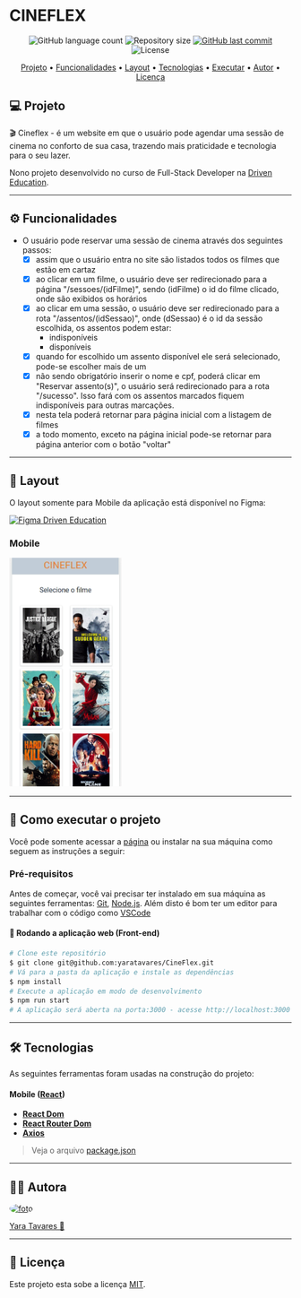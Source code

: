 # CINEFLEX

<p align="center">
  <img alt="GitHub language count" src="https://img.shields.io/github/languages/count/yaratavares/Cineflex?color=%2304D361">
  <img alt="Repository size" src="https://img.shields.io/github/repo-size/yaratavares/cineflex">
  <a href="https://github.com/yaratavares/CineFlex/commits/main">
    <img alt="GitHub last commit" src="https://img.shields.io/github/last-commit/yaratavares/Cineflex">
  </a>
   <img alt="License" src="https://img.shields.io/badge/license-MIT-brightgreen"></p>

<p align="center">
 <a href="#-sobre-o-projeto">Projeto</a> •
 <a href="#-funcionalidades">Funcionalidades</a> •
 <a href="#-layout">Layout</a> • 
 <a href="#-tecnologias">Tecnologias</a> • 
  <a href="#-executar">Executar</a> • 
 <a href="#-autor">Autor</a> • 
 <a href="#user-content--licença">Licença</a>
</p>

## 💻 Projeto

🎬 Cineflex - é um website em que o usuário pode agendar uma sessão de cinema no conforto de sua casa, trazendo mais praticidade e tecnologia para o seu lazer.

Nono projeto desenvolvido no curso de Full-Stack Developer na [Driven Education](https://www.driven.com.br/).

---

## ⚙️ Funcionalidades

- O usuário pode reservar uma sessão de cinema através dos seguintes passos:
  - [x] assim que o usuário entra no site são listados todos os filmes que estão em cartaz
  - [x] ao clicar em um filme, o usuário deve ser redirecionado para a página "/sessoes/(idFilme)", sendo (idFilme) o id do filme clicado, onde são exibidos os horários
  - [x] ao clicar em uma sessão, o usuário deve ser redirecionado para a rota "/assentos/(idSessao)", onde (dSessao) é o id da sessão escolhida, os assentos podem estar:
    - indisponíveis
    - disponíveis
  - [x] quando for escolhido um assento disponível ele será selecionado, pode-se escolher mais de um
  - [x] não sendo obrigatório inserir o nome e cpf, poderá clicar em "Reservar assento(s)", o usuário será redirecionado para a rota "/sucesso". Isso fará com os assentos marcados fiquem indisponíveis para outras marcações.
  - [x] nesta tela poderá retornar para página inicial com a listagem de filmes
  - [x] a todo momento, exceto na página inicial pode-se retornar para página anterior com o botão "voltar"

---

## 🎨 Layout

O layout somente para Mobile da aplicação está disponível no Figma:

<a href="https://www.figma.com/file/aFVjUNt5ucXZariczg8lqA/Cineflex?node-id=3%3A7">
<img alt="Figma Driven Education" src="https://img.shields.io/badge/Acessar%20Layout%20-Figma-%2304D361">
</a>

### Mobile

  <img src="./src/img/cineflex.gif" width="200px" />

---

## 🚀 Como executar o projeto

Você pode somente acessar a [página](https://cine-flex-6mjztqmkd-yaratavares.vercel.app/) ou instalar na sua máquina como seguem as instruções a seguir:

### Pré-requisitos

Antes de começar, você vai precisar ter instalado em sua máquina as seguintes ferramentas:
[Git](https://git-scm.com), [Node.js](https://nodejs.org/en/).
Além disto é bom ter um editor para trabalhar com o código como [VSCode](https://code.visualstudio.com/)

#### 🧭 Rodando a aplicação web (Front-end)

```bash
# Clone este repositório
$ git clone git@github.com:yaratavares/CineFlex.git
# Vá para a pasta da aplicação e instale as dependências
$ npm install
# Execute a aplicação em modo de desenvolvimento
$ npm run start
# A aplicação será aberta na porta:3000 - acesse http://localhost:3000
```

---

## 🛠 Tecnologias

As seguintes ferramentas foram usadas na construção do projeto:

#### **Mobile** ([React](https://reactjs.org/))

- **[React Dom](https://www.npmjs.com/package/react-dom)**
- **[React Router Dom](https://github.com/ReactTraining/react-router/tree/master/packages/react-router-dom)**
- **[Axios](https://github.com/axios/axios)**

> Veja o arquivo [package.json](https://github.com/yaratavares/CineFlex/package.json)

---

## 🧜‍♀️ Autora

<a href="https://www.linkedin.com/in/yaracristinatavares/" >
 <img style="border-radius: 50%" src="https://avatars.githubusercontent.com/u/91642311?v=4" width="100px;" alt="foto"/>
 <p>Yara Tavares 🚀</p>
</a>
  
---

## 📝 Licença

Este projeto esta sobe a licença [MIT](./LICENSE).
